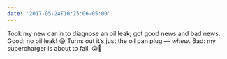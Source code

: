 ```yaml
---
date: '2017-05-24T10:25:06-05:00'
---
```

Took my new car in to diagnose an oil leak; got good news and bad news. Good: no oil leak! 😅 Turns out it’s just the oil pan plug — *whew*. Bad: my supercharger is about to fail. 😰💸
